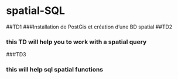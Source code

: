 # spatial-SQL
##TD1
###Installation de PostGis et création d’une BD spatial
##TD2
### this TD will help you to work with a spatial query
###TD3
### this will help sql spatial functions
